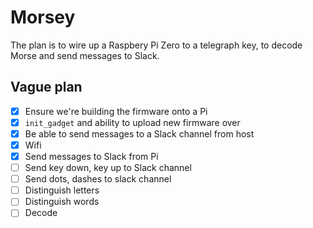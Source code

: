 # Morsey

The plan is to wire up a Raspbery Pi Zero to a telegraph key, to decode Morse and send messages to Slack.

## Vague plan

- [x] Ensure we're building the firmware onto a Pi
- [x] `init_gadget` and ability to upload new firmware over 
- [x] Be able to send messages to a Slack channel from host
- [x] Wifi
- [x] Send messages to Slack from Pi
- [ ] Send key down, key up to Slack channel
- [ ] Send dots, dashes to slack channel
- [ ] Distinguish letters
- [ ] Distinguish words
- [ ] Decode
